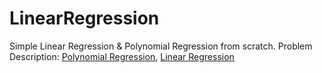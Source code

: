 # LinearRegression
Simple Linear Regression &amp;  Polynomial Regression from scratch.
Problem Description: [Polynomial Regression](https://www.kaggle.com/competitions/sbu-ce126-prlab/overview), [Linear Regression](https://www.kaggle.com/competitions/sbu-ce126-lrlab/overview)
